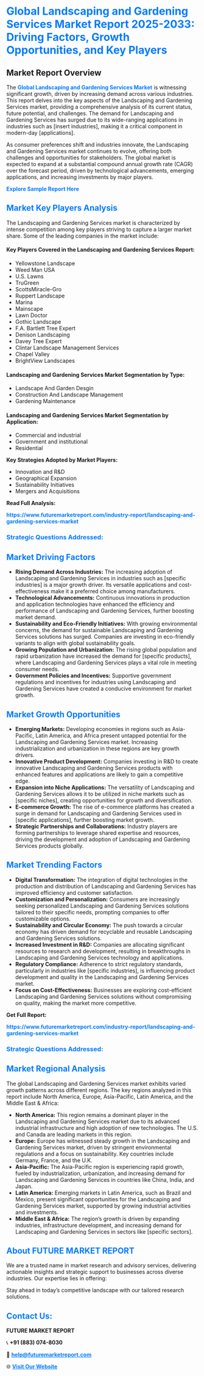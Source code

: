 <h1 style="color: #007BFF;">Global Landscaping and Gardening Services Market Report 2025-2033: Driving Factors, Growth Opportunities, and Key Players</h1>

<section id="overview">
<h2>Market Report Overview</h2>
<p>The <a href="https://www.futuremarketreport.com/industry-report/landscaping-and-gardening-services-market" style="color: #007BFF; text-decoration: none;"><strong>Global Landscaping and Gardening Services Market</strong></a> is witnessing significant growth, driven by increasing demand across various industries. This report delves into the key aspects of the Landscaping and Gardening Services market, providing a comprehensive analysis of its current status, future potential, and challenges. The demand for Landscaping and Gardening Services has surged due to its wide-ranging applications in industries such as [insert industries], making it a critical component in modern-day [applications].</p>
<p>As consumer preferences shift and industries innovate, the Landscaping and Gardening Services market continues to evolve, offering both challenges and opportunities for stakeholders. The global market is expected to expand at a substantial compound annual growth rate (CAGR) over the forecast period, driven by technological advancements, emerging applications, and increasing investments by major players.</p>
</section>

<section id="overview">
<p><a href="https://www.futuremarketreport.com/request-sample/reportId=107420" style="color: #007BFF; text-decoration: none;"><strong>Explore Sample Report Here</strong></a></p>
</section>

<section id="key-players">
<h2 style="color: #007BFF;">Market Key Players Analysis</h2>
<p>The Landscaping and Gardening Services market is characterized by intense competition among key players striving to capture a larger market share. Some of the leading companies in the market include:</p>
<h4>Key Players Covered in the Landscaping and Gardening Services Report:</h4>
<ul><li>Yellowstone Landscape</li><li>Weed Man USA</li><li>U.S. Lawns</li><li>TruGreen</li><li>ScottsMiracle-Gro</li><li>Ruppert Landscape</li><li>Marina</li><li>Mainscape</li><li>Lawn Doctor</li><li>Gothic Landscape</li><li>F.A. Bartlett Tree Expert</li><li>Denison Landscaping</li><li>Davey Tree Expert</li><li>Clintar Landscape Management Services</li><li>Chapel Valley</li><li>BrightView Landscapes</li></ul>
<h4>Landscaping and Gardening Services Market Segmentation by Type:</h4>
<ul><li>Landscape And Garden Desgin</li><li>Construction And Landscape Management</li><li>Gardening Maintenance</li></ul>

<h4>Landscaping and Gardening Services Market Segmentation by Application:</h4>
<ul><li>Commercial and industrial</li><li>Government and institutional</li><li>Residential</li></ul>
<p><strong>Key Strategies Adopted by Market Players:</strong></p>
<ul>
<li>Innovation and R&D</li>
<li>Geographical Expansion</li>
<li>Sustainability Initiatives</li>
<li>Mergers and Acquisitions</li>
</ul>
</section>

<section>
<p><strong>Read Full Analysis: </strong></p><a href="https://www.futuremarketreport.com/industry-report/landscaping-and-gardening-services-market" style="color: #007BFF; text-decoration: none;"><strong>https://www.futuremarketreport.com/industry-report/landscaping-and-gardening-services-market</strong></a>
<h3 style="color: #007BFF;">Strategic Questions Addressed:</h3>
</section>

<section id="driving-factors">
<h2 style="color: #007BFF;">Market Driving Factors</h2>
<ul>
<li><strong>Rising Demand Across Industries:</strong> The increasing adoption of Landscaping and Gardening Services in industries such as [specific industries] is a major growth driver. Its versatile applications and cost-effectiveness make it a preferred choice among manufacturers.</li>
<li><strong>Technological Advancements:</strong> Continuous innovations in production and application technologies have enhanced the efficiency and performance of Landscaping and Gardening Services, further boosting market demand.</li>
<li><strong>Sustainability and Eco-Friendly Initiatives:</strong> With growing environmental concerns, the demand for sustainable Landscaping and Gardening Services solutions has surged. Companies are investing in eco-friendly variants to align with global sustainability goals.</li>
<li><strong>Growing Population and Urbanization:</strong> The rising global population and rapid urbanization have increased the demand for [specific products], where Landscaping and Gardening Services plays a vital role in meeting consumer needs.</li>
<li><strong>Government Policies and Incentives:</strong> Supportive government regulations and incentives for industries using Landscaping and Gardening Services have created a conducive environment for market growth.</li>
</ul>
</section>

<section id="growth-opportunities">
<h2 style="color: #007BFF;">Market Growth Opportunities</h2>
<ul>
<li><strong>Emerging Markets:</strong> Developing economies in regions such as Asia-Pacific, Latin America, and Africa present untapped potential for the Landscaping and Gardening Services market. Increasing industrialization and urbanization in these regions are key growth drivers.</li>
<li><strong>Innovative Product Development:</strong> Companies investing in R&D to create innovative Landscaping and Gardening Services products with enhanced features and applications are likely to gain a competitive edge.</li>
<li><strong>Expansion into Niche Applications:</strong> The versatility of Landscaping and Gardening Services allows it to be utilized in niche markets such as [specific niches], creating opportunities for growth and diversification.</li>
<li><strong>E-commerce Growth:</strong> The rise of e-commerce platforms has created a surge in demand for Landscaping and Gardening Services used in [specific applications], further boosting market growth.</li>
<li><strong>Strategic Partnerships and Collaborations:</strong> Industry players are forming partnerships to leverage shared expertise and resources, driving the development and adoption of Landscaping and Gardening Services products globally.</li>
</ul>
</section>

<section id="trending-factors">
<h2 style="color: #007BFF;">Market Trending Factors</h2>
<ul>
<li><strong>Digital Transformation:</strong> The integration of digital technologies in the production and distribution of Landscaping and Gardening Services has improved efficiency and customer satisfaction.</li>
<li><strong>Customization and Personalization:</strong> Consumers are increasingly seeking personalized Landscaping and Gardening Services solutions tailored to their specific needs, prompting companies to offer customizable options.</li>
<li><strong>Sustainability and Circular Economy:</strong> The push towards a circular economy has driven demand for recyclable and reusable Landscaping and Gardening Services solutions.</li>
<li><strong>Increased Investment in R&D:</strong> Companies are allocating significant resources to research and development, resulting in breakthroughs in Landscaping and Gardening Services technology and applications.</li>
<li><strong>Regulatory Compliance:</strong> Adherence to strict regulatory standards, particularly in industries like [specific industries], is influencing product development and quality in the Landscaping and Gardening Services market.</li>
<li><strong>Focus on Cost-Effectiveness:</strong> Businesses are exploring cost-efficient Landscaping and Gardening Services solutions without compromising on quality, making the market more competitive.</li>
</ul>
</section>

<section>
<p><strong>Get Full Report: </strong></p><a href="https://www.futuremarketreport.com/industry-report/landscaping-and-gardening-services-market" style="color: #007BFF; text-decoration: none;"><strong>https://www.futuremarketreport.com/industry-report/landscaping-and-gardening-services-market</strong></a>
<h3 style="color: #007BFF;">Strategic Questions Addressed:</h3>
</section>


<section id="regional-analysis">
<h2 style="color: #007BFF;">Market Regional Analysis</h2>
<p>The global Landscaping and Gardening Services market exhibits varied growth patterns across different regions. The key regions analyzed in this report include North America, Europe, Asia-Pacific, Latin America, and the Middle East & Africa:</p>
<ul>
<li><strong>North America:</strong> This region remains a dominant player in the Landscaping and Gardening Services market due to its advanced industrial infrastructure and high adoption of new technologies. The U.S. and Canada are leading markets in this region.</li>
<li><strong>Europe:</strong> Europe has witnessed steady growth in the Landscaping and Gardening Services market, driven by stringent environmental regulations and a focus on sustainability. Key countries include Germany, France, and the U.K.</li>
<li><strong>Asia-Pacific:</strong> The Asia-Pacific region is experiencing rapid growth, fueled by industrialization, urbanization, and increasing demand for Landscaping and Gardening Services in countries like China, India, and Japan.</li>
<li><strong>Latin America:</strong> Emerging markets in Latin America, such as Brazil and Mexico, present significant opportunities for the Landscaping and Gardening Services market, supported by growing industrial activities and investments.</li>
<li><strong>Middle East & Africa:</strong> The region’s growth is driven by expanding industries, infrastructure development, and increasing demand for Landscaping and Gardening Services in sectors like [specific sectors].</li>
</ul>
</section>

<footer>
<h2 style="color: #007BFF;">About FUTURE MARKET REPORT</h2>
<p>We are a trusted name in market research and advisory services, delivering actionable insights and strategic support to businesses across diverse industries. Our expertise lies in offering:</p>

<p>Stay ahead in today’s competitive landscape with our tailored research solutions.</p>

<h2 style="color: #007BFF;">Contact Us:</h2>
<p><strong>FUTURE MARKET REPORT</strong></p>
<p>📞 <strong>+91 (883) 074-8030</strong></p>
<p>📧 <strong><a href="mailto:help@futuremarketreport.com" style="color: #007BFF;">help@futuremarketreport.com</a></strong></p>
<p>🌐 <strong><a href="https://www.futuremarketreport.com/" style="color: #007BFF;">Visit Our Website</a></strong></p>
</footer>
